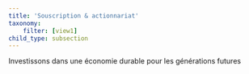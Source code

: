 ```yaml
---
title: 'Souscription & actionnariat'
taxonomy:
    filter: [view1]
child_type: subsection
---
```

Investissons dans une économie durable pour les générations futures

